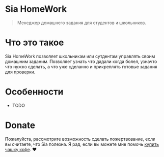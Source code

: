 # Sia HomeWork

> Менеджер домашнего задания для студентов и школьников.

# Что это такое

Sia HomeWork позволяет школьникам или сутдентам управлять своим домашним заданим.
Позволяет узнать что дадали когда болел, узначто что нужно сделать, а что уже сделанно и прикреплять готовые задания для проверки.

# Особенности

- TODO

# Donate

Пожалуйста, рассмотрите возможность сделать пожертвование, если вы считаете, что Sia полезна. Я рад, если вы можете мне помочь [купить чашку кофе](#). :heart: